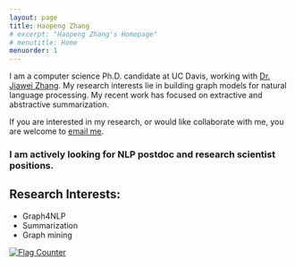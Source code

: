 ```yaml
---
layout: page
title: Haopeng Zhang
# excerpt: "Haopeng Zhang's Homepage"
# menutitle: Home
menuorder: 1
---
```


I am a computer science Ph.D. candidate at UC Davis, working with <a href="http://jiaweizhang.net/">Dr. Jiawei Zhang</a>. My research interests lie in building graph models for natural language processing. My recent work has focused on extractive and abstractive summarization.

If you are interested in my research, or would like collaborate with me, you are welcome to <a href="mailto:haopeng@ifmlab.org">email me</a>.

### I am actively looking for NLP postdoc and research scientist positions.

## Research Interests:

- Graph4NLP
- Summarization
- Graph mining

<a href="https://info.flagcounter.com/pYGa"><img src="https://s11.flagcounter.com/count2/pYGa/bg_FFFFFF/txt_000000/border_CCCCCC/columns_8/maxflags_30/viewers_0/labels_0/pageviews_1/flags_0/percent_0/" alt="Flag Counter" border="0"></a>


